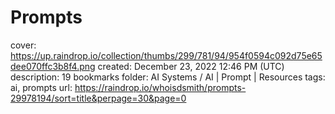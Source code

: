 # Prompts

cover: https://up.raindrop.io/collection/thumbs/299/781/94/954f0594c092d75e65dee070ffc3b8f4.png
created: December 23, 2022 12:46 PM (UTC)
description: 19 bookmarks
folder: AI Systems / AI | Prompt | Resources
tags: ai, prompts
url: https://raindrop.io/whoisdsmith/prompts-29978194/sort=title&perpage=30&page=0